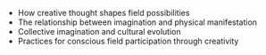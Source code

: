
- How creative thought shapes field possibilities
- The relationship between imagination and physical manifestation
- Collective imagination and cultural evolution
- Practices for conscious field participation through creativity